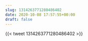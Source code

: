 ```yaml
---
slug: 1314263771280486402
date: 2020-10-08 17:57:55+00:00
draft: false
---
```


{{< tweet 1314263771280486402 >}}

